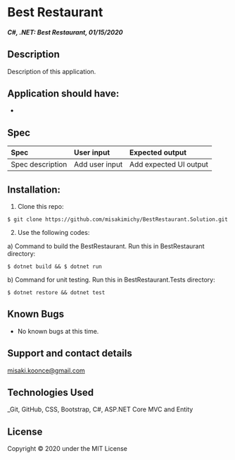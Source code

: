 # Best Restaurant

#### _C#, .NET: Best Restaurant, 01/15/2020_

## Description
Description of this application.

## Application should have:
- 

## Spec
| Spec | User input | Expected output |
| :------------- | :------------- | :------------- |
| Spec description | Add user input | Add expected UI output |


## Installation:
1. Clone this repo:
```
$ git clone https://github.com/misakimichy/BestRestaurant.Solution.git
```

2. Use the following codes:

a) Command to build the BestRestaurant. Run this in BestRestaurant directory:
```
$ dotnet build && $ dotnet run
```


b) Command for unit testing. Run this in BestRestaurant.Tests directory:
```
$ dotnet restore && dotnet test
```

## Known Bugs
* No known bugs at this time.

## Support and contact details
 misaki.koonce@gmail.com

## Technologies Used
_Git, GitHub, CSS, Bootstrap, C#, ASP.NET Core MVC and Entity

## License
Copyright © 2020 under the MIT License
